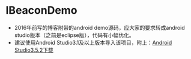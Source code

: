# IBeaconDemo

- 2016年前写的博客附带的android demo源码，应大家的要求转成android studio版本（之前是eclipse版），代码有小幅优化。
- 建议使用Android Studio3.1及以上版本导入该项目，附上：[Android Studio3.5.2下载](https://dl.google.com/dl/android/studio/install/3.5.2.0/android-studio-ide-191.5977832-windows.exe)